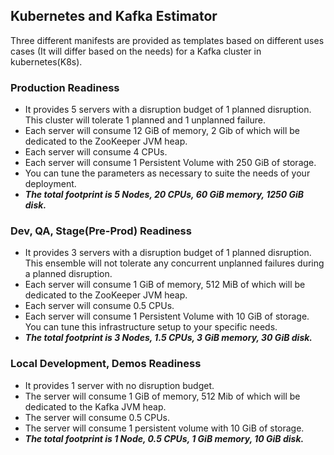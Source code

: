 ## Kubernetes and Kafka Estimator
Three different manifests are provided as templates based on different uses cases (It will differ based on the needs) for a Kafka cluster in kubernetes(K8s).

### Production Readiness
- It provides 5 servers with a disruption budget of 1 planned disruption. This cluster will tolerate 1 planned and 1 unplanned failure.
- Each server will consume 12 GiB of memory, 2 Gib of which will be dedicated to the ZooKeeper JVM heap.
- Each server will consume 4 CPUs.
- Each server will consume 1 Persistent Volume with 250 GiB of storage.
- You can tune the parameters as necessary to suite the needs of your deployment.
- ***The total footprint is 5 Nodes, 20 CPUs, 60 GiB memory, 1250 GiB disk.***

### Dev, QA, Stage(Pre-Prod) Readiness
- It provides 3 servers with a disruption budget of 1 planned disruption. This ensemble will not tolerate any concurrent unplanned failures during a planned disruption.
- Each server will consume 1 GiB of memory, 512 MiB of which will be dedicated to the ZooKeeper JVM heap.
- Each server will consume 0.5 CPUs.
- Each server will consume 1 Persistent Volume with 10 GiB of storage.
You can tune this infrastructure setup to your specific needs.
- ***The total footprint is 3 Nodes, 1.5 CPUs, 3 GiB memory, 30 GiB disk.***

### Local Development, Demos Readiness
- It provides 1 server with no disruption budget.
- The server will consume 1 GiB of memory, 512 Mib of which will be dedicated to the Kafka JVM heap.
- The server will consume 0.5 CPUs.
- The server will consume 1 persistent volume with 10 GiB of storage.
- ***The total footprint is 1 Node, 0.5 CPUs, 1 GiB memory, 10 GiB disk.***
